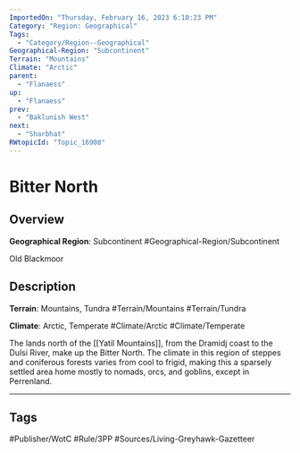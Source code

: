```yaml
---
ImportedOn: "Thursday, February 16, 2023 6:10:23 PM"
Category: "Region: Geographical"
Tags:
  - "Category/Region--Geographical"
Geographical-Region: "Subcontinent"
Terrain: "Mountains"
Climate: "Arctic"
parent:
  - "Flanaess"
up:
  - "Flanaess"
prev:
  - "Baklunish West"
next:
  - "Sharbhat"
RWtopicId: "Topic_16908"
---
```

# Bitter North
## Overview
**Geographical Region**: Subcontinent
#Geographical-Region/Subcontinent

Old Blackmoor

## Description
**Terrain**: Mountains, Tundra
#Terrain/Mountains #Terrain/Tundra

**Climate**: Arctic, Temperate
#Climate/Arctic #Climate/Temperate

The lands north of the [[Yatil Mountains]], from the Dramidj coast to the Dulsi River, make up the Bitter North. The climate in this region of steppes and coniferous forests varies from cool to frigid, making this a sparsely settled area home mostly to nomads, orcs, and goblins, except in Perrenland.


---
## Tags
#Publisher/WotC #Rule/3PP #Sources/Living-Greyhawk-Gazetteer

